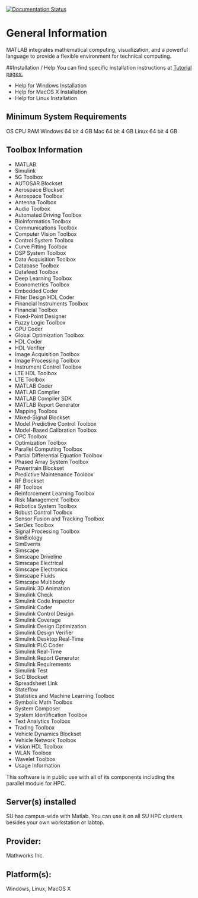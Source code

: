 [![Documentation Status](https://readthedocs.org/projects/su-hpc-tutorials/badge/?version=latest)](https://su-hpc-tutorials.readthedocs.io/en/latest/?badge=latest)
# General Information
MATLAB integrates mathematical computing, visualization, and a powerful language to provide a flexible environment for technical computing.

##Installation / Help
You can find specific installation instructions at [Tutorial pages.](https://su-hpc-tutorials.readthedocs.io/en/latest/matlab/pdf/matlab-tutorial.pdf)
- Help for Windows Installation
- Help for MacOS X Installation
- Help for Linux Installation

## Minimum System Requirements
 OS  CPU	 RAM
 Windows	64 bit	 4 GB
 Mac	 64 bit 	 4 GB
 Linux 64 bit 	 4 GB
 
## Toolbox Information
- MATLAB
- Simulink
- 5G Toolbox
- AUTOSAR Blockset
- Aerospace Blockset
- Aerospace Toolbox
- Antenna Toolbox
- Audio Toolbox
- Automated Driving Toolbox
- Bioinformatics Toolbox
- Communications Toolbox
- Computer Vision Toolbox
- Control System Toolbox
- Curve Fitting Toolbox
- DSP System Toolbox
- Data Acquisition Toolbox
- Database Toolbox
- Datafeed Toolbox
- Deep Learning Toolbox
- Econometrics Toolbox
- Embedded Coder
- Filter Design HDL Coder
- Financial Instruments Toolbox
- Financial Toolbox
- Fixed-Point Designer
- Fuzzy Logic Toolbox
- GPU Coder
- Global Optimization Toolbox
- HDL Coder
- HDL Verifier
- Image Acquisition Toolbox
- Image Processing Toolbox
- Instrument Control Toolbox
- LTE HDL Toolbox
- LTE Toolbox
- MATLAB Coder
- MATLAB Compiler
- MATLAB Compiler SDK
- MATLAB Report Generator
- Mapping Toolbox
- Mixed-Signal Blockset
- Model Predictive Control Toolbox
- Model-Based Calibration Toolbox
- OPC Toolbox
- Optimization Toolbox
- Parallel Computing Toolbox
- Partial Differential Equation Toolbox
- Phased Array System Toolbox
- Powertrain Blockset
- Predictive Maintenance Toolbox
- RF Blockset
- RF Toolbox
- Reinforcement Learning Toolbox
- Risk Management Toolbox
- Robotics System Toolbox
- Robust Control Toolbox
- Sensor Fusion and Tracking Toolbox
- SerDes Toolbox
- Signal Processing Toolbox
- SimBiology
- SimEvents
- Simscape
- Simscape Driveline
- Simscape Electrical
- Simscape Electronics
- Simscape Fluids
- Simscape Multibody
- Simulink 3D Animation
- Simulink Check
- Simulink Code Inspector
- Simulink Coder
- Simulink Control Design
- Simulink Coverage
- Simulink Design Optimization
- Simulink Design Verifier
- Simulink Desktop Real-Time
- Simulink PLC Coder
- Simulink Real-Time
- Simulink Report Generator
- Simulink Requirements
- Simulink Test
- SoC Blockset
- Spreadsheet Link
- Stateflow
- Statistics and Machine Learning Toolbox
- Symbolic Math Toolbox
- System Composer
- System Identification Toolbox
- Text Analytics Toolbox
- Trading Toolbox
- Vehicle Dynamics Blockset
- Vehicle Network Toolbox
- Vision HDL Toolbox
- WLAN Toolbox
- Wavelet Toolbox
- Usage Information

This software is in public use with all of its components including the parallel module for HPC.

## Server(s) installed
SU has campus-wide with Matlab. You can use it on all SU HPC clusters besides your own workstation or labtop.

## Provider:
Mathworks Inc.

## Platform(s):
Windows, Linux, MacOS X

